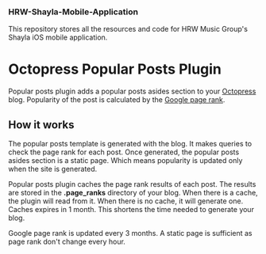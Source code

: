 ### HRW-Shayla-Mobile-Application
This repository stores all the resources and code for HRW Music Group's Shayla iOS mobile application. 

# Octopress Popular Posts Plugin

Popular posts plugin adds a popular posts asides section to your [Octopress](http://octopress.org) blog. Popularity of the post is calculated by the [Google page rank](http://en.wikipedia.org/wiki/PageRank).

## How it works

The popular posts template is generated with the blog. It makes queries to check the page rank for each post. Once generated, the popular posts asides section is a static page. Which means popularity is updated only when the site is generated.

Popular posts plugin caches the page rank results of each post. The results are stored in the __.page_ranks__ directory of your blog. When there is a cache, the plugin will read from it. When there is no cache, it will generate one. Caches expires in 1 month. This shortens the time needed to generate your blog.

Google page rank is updated every 3 months. A static page is sufficient as page rank don't change every hour.

